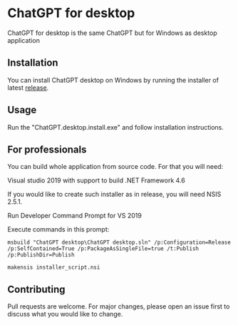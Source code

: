 # ChatGPT for desktop

ChatGPT for desktop is the same ChatGPT but for Windows as desktop application

## Installation

You can install ChatGPT desktop on Windows by running the installer of latest [release](https://github.com/AppsForDesktop/ChatGPT-desktop/releases/download/1.0.0/ChatGPT.desktop.install.exe).

## Usage

Run the "ChatGPT.desktop.install.exe" and follow installation instructions.

## For professionals

You can build whole application from source code. For that you will need:

Visual studio 2019 with support to build .NET Framework 4.6

If you would like to create such installer as in release, you will need NSIS 2.5.1.

Run Developer Command Prompt for VS 2019

Execute commands in this prompt:

```
msbuild "ChatGPT desktop\ChatGPT desktop.sln" /p:Configuration=Release /p:SelfContained=True /p:PackageAsSingleFile=true /t:Publish /p:PublishDir=Publish

makensis installer_script.nsi
```


## Contributing

Pull requests are welcome. For major changes, please open an issue first
to discuss what you would like to change.
